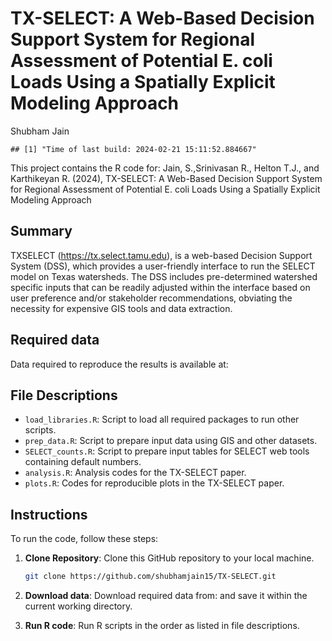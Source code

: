 TX-SELECT: A Web-Based Decision Support System for Regional Assessment
of Potential E. coli Loads Using a Spatially Explicit Modeling Approach
================
Shubham Jain

    ## [1] "Time of last build: 2024-02-21 15:11:52.884667"

This project contains the R code for: Jain, S.,Srinivasan R., Helton
T.J., and Karthikeyan R. (2024), TX-SELECT: A Web-Based Decision Support
System for Regional Assessment of Potential E. coli Loads Using a
Spatially Explicit Modeling Approach

## Summary

TXSELECT (<https://tx.select.tamu.edu>), is a web-based Decision Support
System (DSS), which provides a user-friendly interface to run the SELECT
model on Texas watersheds. The DSS includes pre-determined watershed
specific inputs that can be readily adjusted within the interface based
on user preference and/or stakeholder recommendations, obviating the
necessity for expensive GIS tools and data extraction.

## Required data

Data required to reproduce the results is available at:

## File Descriptions

- `load_libraries.R`: Script to load all required packages to run other
  scripts.
- `prep_data.R`: Script to prepare input data using GIS and other
  datasets.
- `SELECT_counts.R`: Script to prepare input tables for SELECT web tools
  containing default numbers.
- `analysis.R`: Analysis codes for the TX-SELECT paper.
- `plots.R`: Codes for reproducible plots in the TX-SELECT paper.

## Instructions

To run the code, follow these steps:

1.  **Clone Repository**: Clone this GitHub repository to your local
    machine.

    ``` bash
    git clone https://github.com/shubhamjain15/TX-SELECT.git
    ```

2.  **Download data**: Download required data from: and save it within
    the current working directory.

3.  **Run R code**: Run R scripts in the order as listed in file
    descriptions.
